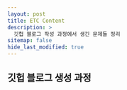 ```yaml
---
layout: post
title: ETC Content
description: >
  깃헙 블로그 작성 과정에서 생긴 문제들 정리
sitemap: false
hide_last_modified: true
---
```


## 깃헙 블로그 생성 과정
